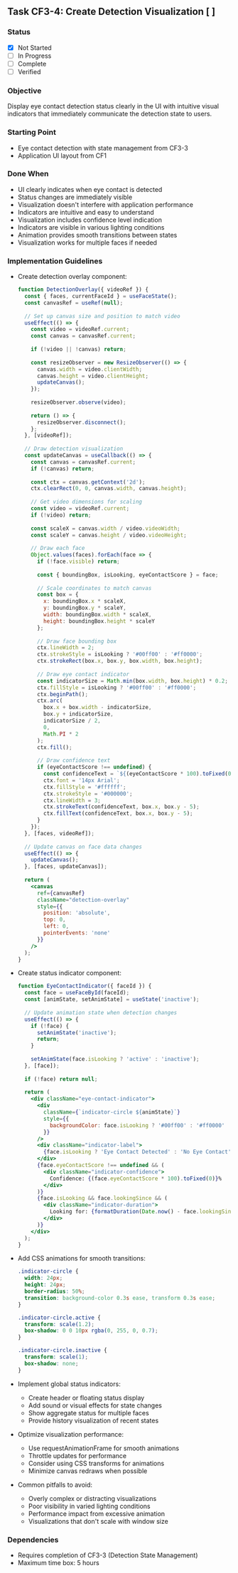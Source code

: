 ## Task CF3-4: Create Detection Visualization [ ]

### Status
- [x] Not Started
- [ ] In Progress
- [ ] Complete
- [ ] Verified

### Objective
Display eye contact detection status clearly in the UI with intuitive visual indicators that immediately communicate the detection state to users.

### Starting Point
- Eye contact detection with state management from CF3-3
- Application UI layout from CF1

### Done When
- UI clearly indicates when eye contact is detected
- Status changes are immediately visible
- Visualization doesn't interfere with application performance
- Indicators are intuitive and easy to understand
- Visualization includes confidence level indication
- Indicators are visible in various lighting conditions
- Animation provides smooth transitions between states
- Visualization works for multiple faces if needed

### Implementation Guidelines
- Create detection overlay component:
  ```jsx
  function DetectionOverlay({ videoRef }) {
    const { faces, currentFaceId } = useFaceState();
    const canvasRef = useRef(null);
    
    // Set up canvas size and position to match video
    useEffect(() => {
      const video = videoRef.current;
      const canvas = canvasRef.current;
      
      if (!video || !canvas) return;
      
      const resizeObserver = new ResizeObserver(() => {
        canvas.width = video.clientWidth;
        canvas.height = video.clientHeight;
        updateCanvas();
      });
      
      resizeObserver.observe(video);
      
      return () => {
        resizeObserver.disconnect();
      };
    }, [videoRef]);
    
    // Draw detection visualization
    const updateCanvas = useCallback(() => {
      const canvas = canvasRef.current;
      if (!canvas) return;
      
      const ctx = canvas.getContext('2d');
      ctx.clearRect(0, 0, canvas.width, canvas.height);
      
      // Get video dimensions for scaling
      const video = videoRef.current;
      if (!video) return;
      
      const scaleX = canvas.width / video.videoWidth;
      const scaleY = canvas.height / video.videoHeight;
      
      // Draw each face
      Object.values(faces).forEach(face => {
        if (!face.visible) return;
        
        const { boundingBox, isLooking, eyeContactScore } = face;
        
        // Scale coordinates to match canvas
        const box = {
          x: boundingBox.x * scaleX,
          y: boundingBox.y * scaleY,
          width: boundingBox.width * scaleX,
          height: boundingBox.height * scaleY
        };
        
        // Draw face bounding box
        ctx.lineWidth = 2;
        ctx.strokeStyle = isLooking ? '#00ff00' : '#ff0000';
        ctx.strokeRect(box.x, box.y, box.width, box.height);
        
        // Draw eye contact indicator
        const indicatorSize = Math.min(box.width, box.height) * 0.2;
        ctx.fillStyle = isLooking ? '#00ff00' : '#ff0000';
        ctx.beginPath();
        ctx.arc(
          box.x + box.width - indicatorSize, 
          box.y + indicatorSize, 
          indicatorSize / 2, 
          0, 
          Math.PI * 2
        );
        ctx.fill();
        
        // Draw confidence text
        if (eyeContactScore !== undefined) {
          const confidenceText = `${(eyeContactScore * 100).toFixed(0)}%`;
          ctx.font = '14px Arial';
          ctx.fillStyle = '#ffffff';
          ctx.strokeStyle = '#000000';
          ctx.lineWidth = 3;
          ctx.strokeText(confidenceText, box.x, box.y - 5);
          ctx.fillText(confidenceText, box.x, box.y - 5);
        }
      });
    }, [faces, videoRef]);
    
    // Update canvas on face data changes
    useEffect(() => {
      updateCanvas();
    }, [faces, updateCanvas]);
    
    return (
      <canvas 
        ref={canvasRef}
        className="detection-overlay"
        style={{
          position: 'absolute',
          top: 0,
          left: 0,
          pointerEvents: 'none'
        }}
      />
    );
  }
  ```

- Create status indicator component:
  ```jsx
  function EyeContactIndicator({ faceId }) {
    const face = useFaceById(faceId);
    const [animState, setAnimState] = useState('inactive');
    
    // Update animation state when detection changes
    useEffect(() => {
      if (!face) {
        setAnimState('inactive');
        return;
      }
      
      setAnimState(face.isLooking ? 'active' : 'inactive');
    }, [face]);
    
    if (!face) return null;
    
    return (
      <div className="eye-contact-indicator">
        <div 
          className={`indicator-circle ${animState}`}
          style={{
            backgroundColor: face.isLooking ? '#00ff00' : '#ff0000'
          }}
        />
        <div className="indicator-label">
          {face.isLooking ? 'Eye Contact Detected' : 'No Eye Contact'}
        </div>
        {face.eyeContactScore !== undefined && (
          <div className="indicator-confidence">
            Confidence: {(face.eyeContactScore * 100).toFixed(0)}%
          </div>
        )}
        {face.isLooking && face.lookingSince && (
          <div className="indicator-duration">
            Looking for: {formatDuration(Date.now() - face.lookingSince)}
          </div>
        )}
      </div>
    );
  }
  ```

- Add CSS animations for smooth transitions:
  ```css
  .indicator-circle {
    width: 24px;
    height: 24px;
    border-radius: 50%;
    transition: background-color 0.3s ease, transform 0.3s ease;
  }
  
  .indicator-circle.active {
    transform: scale(1.2);
    box-shadow: 0 0 10px rgba(0, 255, 0, 0.7);
  }
  
  .indicator-circle.inactive {
    transform: scale(1);
    box-shadow: none;
  }
  ```

- Implement global status indicators:
  - Create header or floating status display
  - Add sound or visual effects for state changes
  - Show aggregate status for multiple faces
  - Provide history visualization of recent states

- Optimize visualization performance:
  - Use requestAnimationFrame for smooth animations
  - Throttle updates for performance
  - Consider using CSS transforms for animations
  - Minimize canvas redraws when possible

- Common pitfalls to avoid:
  - Overly complex or distracting visualizations
  - Poor visibility in varied lighting conditions
  - Performance impact from excessive animation
  - Visualizations that don't scale with window size

### Dependencies
- Requires completion of CF3-3 (Detection State Management)
- Maximum time box: 5 hours